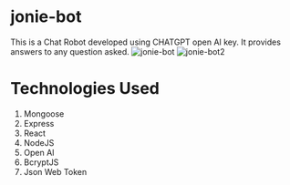 # jonie-bot
This is a Chat Robot developed using CHATGPT open AI key. It provides answers to any question asked.
![jonie-bot](https://user-images.githubusercontent.com/73966666/210431365-188c726d-6e94-4261-b37f-2a0baf992917.PNG)
![jonie-bot2](https://user-images.githubusercontent.com/73966666/210431418-701c74ba-4b2a-4669-b234-741df6e0931e.PNG)

# Technologies Used
1. Mongoose
2. Express
3. React
4. NodeJS
5. Open AI
6. BcryptJS
7. Json Web Token

